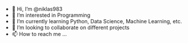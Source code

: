 - 👋 Hi, I’m @niklas983
- 👀 I’m interested in Programming
- 🌱 I’m currently learning Python, Data Science, Machine Learning, etc.
- 💞️ I’m looking to collaborate on different projects
- 📫 How to reach me ...

<!---
niklas983/niklas983 is a ✨ special ✨ repository because its `README.md` (this file) appears on your GitHub profile.
You can click the Preview link to take a look at your changes.
--->
